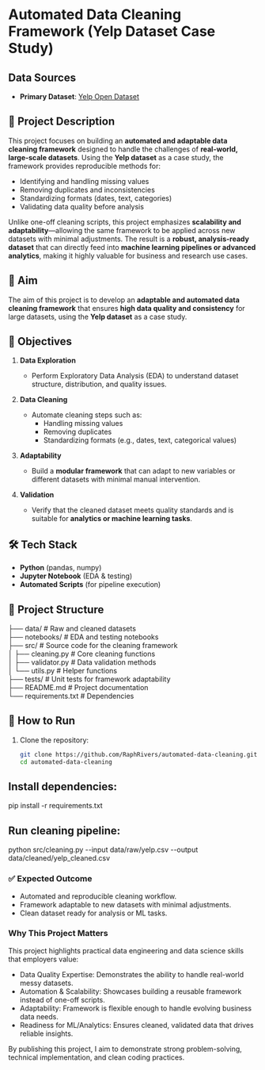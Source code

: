 # Automated Data Cleaning Framework (Yelp Dataset Case Study)
## Data Sources
- **Primary Dataset**: [Yelp Open Dataset](https://business.yelp.com/data/resources/open-dataset/) 

## 📖 Project Description  
This project focuses on building an **automated and adaptable data cleaning framework** designed to handle the challenges of **real-world, large-scale datasets**. Using the **Yelp dataset** as a case study, the framework provides reproducible methods for:  
- Identifying and handling missing values  
- Removing duplicates and inconsistencies  
- Standardizing formats (dates, text, categories)  
- Validating data quality before analysis  

Unlike one-off cleaning scripts, this project emphasizes **scalability and adaptability**—allowing the same framework to be applied across new datasets with minimal adjustments. The result is a **robust, analysis-ready dataset** that can directly feed into **machine learning pipelines or advanced analytics**, making it highly valuable for business and research use cases.  

## 🎯 Aim  
The aim of this project is to develop an **adaptable and automated data cleaning framework** that ensures **high data quality and consistency** for large datasets, using the **Yelp dataset** as a case study.

## 📌 Objectives  
1. **Data Exploration**  
   - Perform Exploratory Data Analysis (EDA) to understand dataset structure, distribution, and quality issues.  

2. **Data Cleaning**  
   - Automate cleaning steps such as:  
     - Handling missing values  
     - Removing duplicates  
     - Standardizing formats (e.g., dates, text, categorical values)  

3. **Adaptability**  
   - Build a **modular framework** that can adapt to new variables or different datasets with minimal manual intervention.  

4. **Validation**  
   - Verify that the cleaned dataset meets quality standards and is suitable for **analytics or machine learning tasks**.  

## 🛠️ Tech Stack  
- **Python** (pandas, numpy)  
- **Jupyter Notebook** (EDA & testing)  
- **Automated Scripts** (for pipeline execution)  

## 📂 Project Structure  
├── data/               # Raw and cleaned datasets  
├── notebooks/          # EDA and testing notebooks  
├── src/                # Source code for the cleaning framework  
│   ├── cleaning.py     # Core cleaning functions  
│   ├── validator.py    # Data validation methods  
│   └── utils.py        # Helper functions  
├── tests/              # Unit tests for framework adaptability  
├── README.md           # Project documentation  
└── requirements.txt    # Dependencies  

## 🚀 How to Run  
1. Clone the repository:  
   ```bash
   git clone https://github.com/RaphRivers/automated-data-cleaning.git
   cd automated-data-cleaning

## Install dependencies:

pip install -r requirements.txt

## Run cleaning pipeline:

python src/cleaning.py --input data/raw/yelp.csv --output data/cleaned/yelp_cleaned.csv

### ✅ Expected Outcome

- Automated and reproducible cleaning workflow.
- Framework adaptable to new datasets with minimal adjustments.
- Clean dataset ready for analysis or ML tasks.

### Why This Project Matters

This project highlights practical data engineering and data science skills that employers value:
- Data Quality Expertise: Demonstrates the ability to handle real-world messy datasets.
- Automation & Scalability: Showcases building a reusable framework instead of one-off scripts.
- Adaptability: Framework is flexible enough to handle evolving business data needs.
- Readiness for ML/Analytics: Ensures cleaned, validated data that drives reliable insights.

By publishing this project, I aim to demonstrate strong problem-solving, technical implementation, and clean coding practices.
